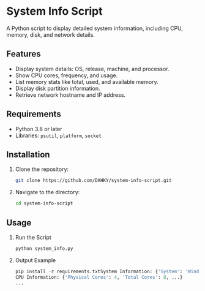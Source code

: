 # System Info Script

A Python script to display detailed system information, including CPU, memory, disk, and network details.

## Features
- Display system details: OS, release, machine, and processor.
- Show CPU cores, frequency, and usage.
- List memory stats like total, used, and available memory.
- Display disk partition information.
- Retrieve network hostname and IP address.

## Requirements
- Python 3.8 or later
- Libraries: `psutil`, `platform`, `socket`

## Installation
1. Clone the repository:
   ```bash
   git clone https://github.com/DAHKY/system-info-script.git

2. Navigate to the directory:
   ```bash
   cd system-info-script

## Usage
1. Run the Script
   ```py
   python system_info.py

2. Output Example
   ```py
   pip install -r requirements.txtSystem Information: {'System': 'Windows', 'Node Name': 'PC', 'Release': '10', ...}
   CPU Information: {'Physical Cores': 4, 'Total Cores': 8, ...}
   ...
